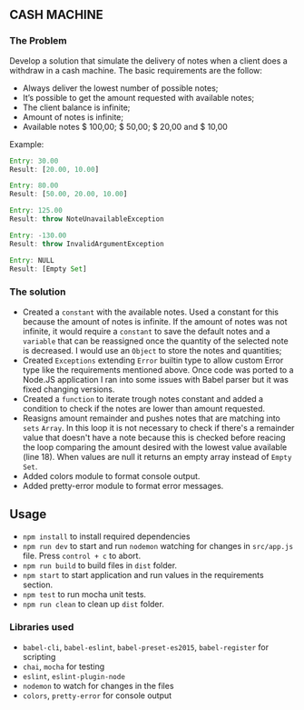 ## CASH MACHINE

### The Problem
Develop a solution that simulate the delivery of notes when a client does a withdraw in a cash machine.
The basic requirements are the follow:

* Always deliver the lowest number of possible notes;
* It’s possible to get the amount requested with available notes;
* The client balance is infinite;
* Amount of notes is infinite;
* Available notes $ 100,00; $ 50,00; $ 20,00 and $ 10,00

Example:
```javascript
Entry: 30.00
Result: [20.00, 10.00]

Entry: 80.00
Result: [50.00, 20.00, 10.00]

Entry: 125.00
Result: throw NoteUnavailableException

Entry: -130.00
Result: throw InvalidArgumentException

Entry: NULL
Result: [Empty Set]
```

### The solution
* Created a `constant` with the available notes. Used a constant for this because the amount of notes is infinite. If the amount of notes was not infinite, it would require a `constant` to save the default notes and a `variable` that can be reassigned once the quantity of the selected note is decreased. I would use an `Object` to store the notes and quantities;
* Created `Exceptions` extending `Error` builtin type to allow custom Error type like the requirements mentioned above. Once code was ported to a Node.JS application I ran into some issues with Babel parser but it was fixed changing versions.
* Created a `function` to iterate trough notes constant and added a condition to check if the notes are lower than amount requested.
* Reasigns amount remainder and pushes notes that are matching into `sets` `Array`. In this loop it is not necessary to check if there's a remainder value that doesn't have a note because this is checked before reacing the loop comparing the amount desired with the lowest value available (line 18). When values are null it returns an empty array instead of `Empty Set`.
* Added colors module to format console output.
* Added pretty-error module to format error messages.

## Usage

* `npm install` to install required dependencies
* `npm run dev` to start and run `nodemon` watching for changes in `src/app.js` file. Press `control + c` to abort.
* `npm run build` to build files in `dist` folder.
* `npm start` to start application and run values in the requirements section.
* `npm test` to run mocha unit tests.
* `npm run clean` to clean up `dist` folder.

### Libraries used

* `babel-cli`, `babel-eslint`, `babel-preset-es2015`, `babel-register` for scripting
* `chai`, `mocha` for testing
* `eslint`, `eslint-plugin-node`
* `nodemon` to watch for changes in the files
* `colors`, `pretty-error` for console output
